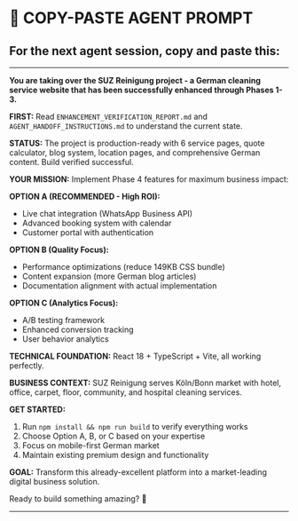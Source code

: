 # 🚀 COPY-PASTE AGENT PROMPT

## For the next agent session, copy and paste this:

---

**You are taking over the SUZ Reinigung project - a German cleaning service website that has been successfully enhanced through Phases 1-3.**

**FIRST:** Read `ENHANCEMENT_VERIFICATION_REPORT.md` and `AGENT_HANDOFF_INSTRUCTIONS.md` to understand the current state.

**STATUS:** The project is production-ready with 6 service pages, quote calculator, blog system, location pages, and comprehensive German content. Build verified successful.

**YOUR MISSION:** Implement Phase 4 features for maximum business impact:

**OPTION A (RECOMMENDED - High ROI):**
- Live chat integration (WhatsApp Business API)
- Advanced booking system with calendar
- Customer portal with authentication

**OPTION B (Quality Focus):**
- Performance optimizations (reduce 149KB CSS bundle)
- Content expansion (more German blog articles)
- Documentation alignment with actual implementation

**OPTION C (Analytics Focus):**
- A/B testing framework
- Enhanced conversion tracking
- User behavior analytics

**TECHNICAL FOUNDATION:** React 18 + TypeScript + Vite, all working perfectly.

**BUSINESS CONTEXT:** SUZ Reinigung serves Köln/Bonn market with hotel, office, carpet, floor, community, and hospital cleaning services.

**GET STARTED:**
1. Run `npm install && npm run build` to verify everything works
2. Choose Option A, B, or C based on your expertise
3. Focus on mobile-first German market
4. Maintain existing premium design and functionality

**GOAL:** Transform this already-excellent platform into a market-leading digital business solution.

Ready to build something amazing? 🚀

---